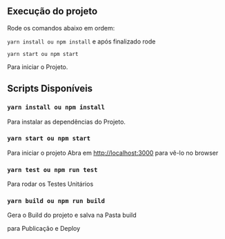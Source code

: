 
## Execução do projeto


Rode os comandos abaixo em ordem:

`yarn install ou npm install`
e após finalizado rode

`yarn start ou npm start`

Para iniciar o Projeto.

## Scripts Disponíveis

### `yarn install ou npm install`

Para instalar as dependências do Projeto.

### `yarn start ou npm start`

Para iniciar o projeto
Abra em  [http://localhost:3000](http://localhost:3000) para vê-lo no browser

### `yarn test ou npm run test`

Para rodar os Testes Unitários
### `yarn build ou npm run build`
Gera o Build do projeto e salva na  Pasta build

para Publicação e Deploy